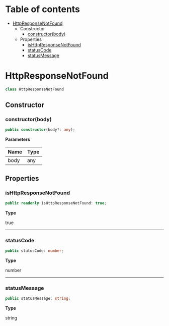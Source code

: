 # Table of contents

* [HttpResponseNotFound][ClassDeclaration-11]
    * Constructor
        * [constructor(body)][Constructor-9]
    * Properties
        * [isHttpResponseNotFound][PropertyDeclaration-20]
        * [statusCode][PropertyDeclaration-21]
        * [statusMessage][PropertyDeclaration-22]

# HttpResponseNotFound

```typescript
class HttpResponseNotFound
```
## Constructor

### constructor(body)

```typescript
public constructor(body?: any);
```

**Parameters**

| Name | Type |
| ---- | ---- |
| body | any  |

## Properties

### isHttpResponseNotFound

```typescript
public readonly isHttpResponseNotFound: true;
```

**Type**

true

----------

### statusCode

```typescript
public statusCode: number;
```

**Type**

number

----------

### statusMessage

```typescript
public statusMessage: string;
```

**Type**

string

[ClassDeclaration-11]: httpresponsenotfound.md#httpresponsenotfound
[Constructor-9]: httpresponsenotfound.md#constructorbody
[PropertyDeclaration-20]: httpresponsenotfound.md#ishttpresponsenotfound
[PropertyDeclaration-21]: httpresponsenotfound.md#statuscode
[PropertyDeclaration-22]: httpresponsenotfound.md#statusmessage